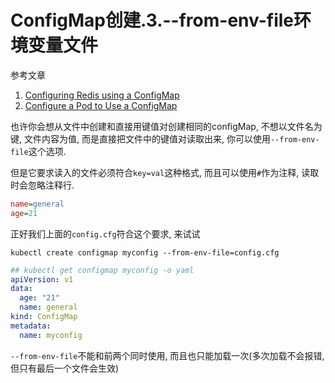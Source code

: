# ConfigMap创建.3.--from-env-file环境变量文件

参考文章

1. [Configuring Redis using a ConfigMap](https://kubernetes.io/docs/tutorials/configuration/configure-redis-using-configmap/)
2. [Configure a Pod to Use a ConfigMap](https://kubernetes.io/docs/tasks/configure-pod-container/configure-pod-configmap/#add-configmap-data-to-a-volume)

也许你会想从文件中创建和直接用键值对创建相同的configMap, 不想以文件名为键, 文件内容为值, 而是直接把文件中的键值对读取出来, 你可以使用`--from-env-file`这个选项.

但是它要求读入的文件必须符合`key=val`这种格式, 而且可以使用`#`作为注释, 读取时会忽略注释行.

```ini
name=general
age=21
```

正好我们上面的`config.cfg`符合这个要求, 来试试

```
kubectl create configmap myconfig --from-env-file=config.cfg
```

```yaml
## kubectl get configmap myconfig -o yaml
apiVersion: v1
data:
  age: "21"
  name: general
kind: ConfigMap
metadata:
  name: myconfig
```

`--from-env-file`不能和前两个同时使用, 而且也只能加载一次(多次加载不会报错, 但只有最后一个文件会生效)
